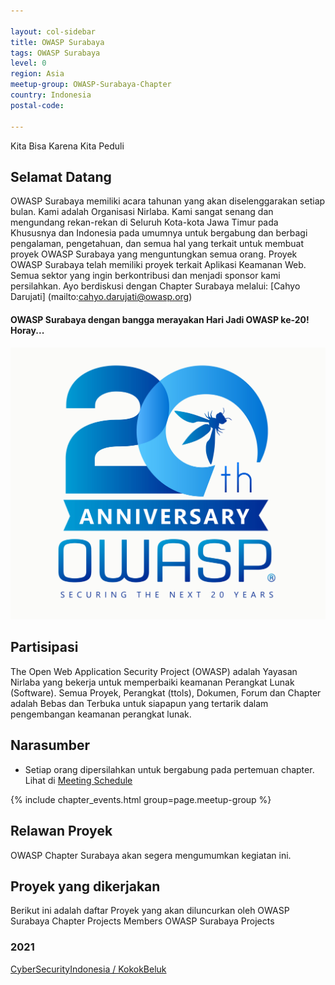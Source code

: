 ```yaml
---

layout: col-sidebar
title: OWASP Surabaya
tags: OWASP Surabaya
level: 0
region: Asia
meetup-group: OWASP-Surabaya-Chapter
country: Indonesia
postal-code: 

---
```


Kita Bisa Karena Kita Peduli

## Selamat Datang
OWASP Surabaya memiliki acara tahunan yang akan diselenggarakan setiap bulan. Kami adalah Organisasi Nirlaba. Kami sangat senang dan mengundang rekan-rekan di Seluruh Kota-kota Jawa Timur pada Khususnya dan Indonesia pada umumnya untuk bergabung dan berbagi pengalaman, pengetahuan, dan semua hal yang terkait untuk membuat proyek OWASP Surabaya yang menguntungkan semua orang. Proyek OWASP Surabaya telah memiliki proyek terkait Aplikasi Keamanan Web.
Semua sektor yang ingin berkontribusi dan menjadi sponsor kami persilahkan. Ayo berdiskusi dengan Chapter Surabaya melalui: [Cahyo Darujati] (mailto:cahyo.darujati@owasp.org) 
#### OWASP Surabaya dengan bangga merayakan Hari Jadi OWASP ke-20! Horay...
[![OWASP 20th Anniversary Image](assets/images/OWASP%2020th%20Anniversary.jpeg)](https://20thanniversary.owasp.org/)

## Partisipasi
The Open Web Application Security Project (OWASP) adalah Yayasan Nirlaba yang bekerja untuk memperbaiki keamanan Perangkat Lunak (Software). Semua Proyek, Perangkat (ttols), Dokumen, Forum dan Chapter adalah Bebas dan Terbuka untuk siapapun yang tertarik dalam pengembangan keamanan perangkat lunak. 

## Narasumber
- Setiap orang dipersilahkan untuk bergabung pada pertemuan chapter. Lihat di [Meeting Schedule](https://www.meetup.com/OWASP-Surabaya-Chapter/)

{% include chapter_events.html group=page.meetup-group %}

## Relawan Proyek

OWASP Chapter Surabaya akan segera mengumumkan kegiatan ini.

## Proyek yang dikerjakan

Berikut ini adalah daftar Proyek yang akan diluncurkan oleh OWASP Surabaya Chapter
Projects Members
OWASP Surabaya Projects

### 2021

[CyberSecurityIndonesia / KokokBeluk](https://github.com/CyberSecurityOrId/Kokokbeluk)
